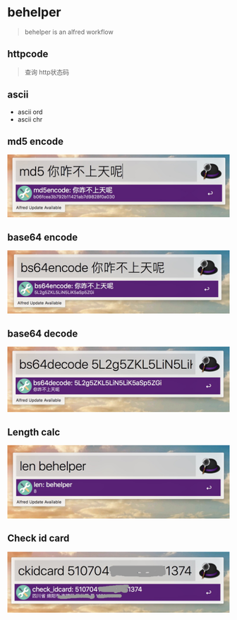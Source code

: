 # behelper

> behelper is an alfred workflow

## httpcode

> 查询 http状态码

## ascii

- ascii ord
- ascii chr


## md5 encode
![md5 encode](images/md5encode.png)

## base64 encode
![base64 encode](images/bs64encode.png)


## base64 decode
![base64 decode](images/bs64decode.png)

## Length calc
![Length calc](images/lengthcalc.png)

## Check id card
![Check idcard](images/ckidcarad.png)

